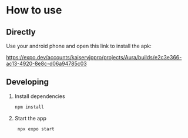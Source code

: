 # How to use
## Directly
Use your android phone and open this link to install the apk:

https://expo.dev/accounts/kaiservjppro/projects/Aura/builds/e2c3e366-ac13-4920-8e8c-d06a94785c03

## Developing

1. Install dependencies

   ```bash
   npm install
   ```

2. Start the app

   ```bash
    npx expo start
   ```


